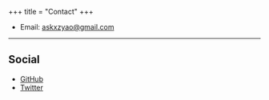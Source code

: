 +++
title = "Contact"
+++

* Email: [askxzyao@gmail.com](mailto:askxzyao@gmail.com)

---

## Social

* [GitHub](https://github.com/xzyaoi)
* [Twitter](https://twitter.com/Xiaozhe_Y)
